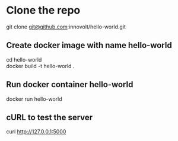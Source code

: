 # Clone the repo
git clone git@github.com:innovolt/hello-world.git

Create docker image with name hello-world
-----------------------------------------
cd hello-world <br />
docker build -t hello-world .

Run docker container hello-world
--------------------------------
docker run hello-world

cURL to test the server
--------------------------
curl http://127.0.0.1:5000
